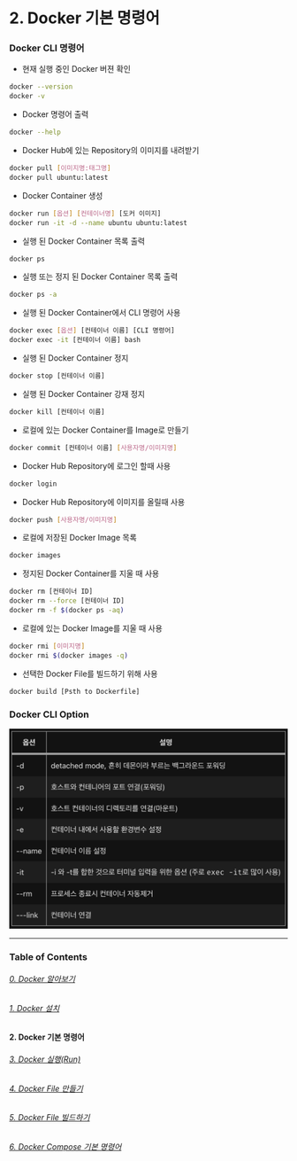 # 2. Docker 기본 명령어

### Docker CLI 명령어

* 현재 실행 중인 Docker 버젼 확인
```bash
docker --version
docker -v
```
* Docker 명령어 출력
```bash
docker --help
```
* Docker Hub에 있는 Repository의 이미지를 내려받기
```bash
docker pull [이미지명:태그명]
docker pull ubuntu:latest
```
* Docker Container 생성
```bash
docker run [옵션] [컨테이너명] [도커 이미지]
docker run -it -d --name ubuntu ubuntu:latest
```
* 실행 된 Docker Container 목록 출력
```bash
docker ps
```
* 실행 또는 정지 된 Docker Container 목록 출력
```bash
docker ps -a
```
* 실행 된 Docker Container에서 CLI 명령어 사용
```bash
docker exec [옵션] [컨테이너 이름] [CLI 명령어]
docker exec -it [컨테이너 이름] bash
```
* 실행 된 Docker Container 정지
```bash
docker stop [컨테이너 이름]
```
* 실행 된 Docker Container 강재 정지
```bash
docker kill [컨테이너 이름]
```
* 로컬에 있는 Docker Container를 Image로 만들기
```bash
docker commit [컨테이너 이름] [사용자명/이미지명]
```
* Docker Hub Repository에 로그인 할때 사용
```bash
docker login
```
* Docker Hub Repository에 이미지를 올릴때 사용
```bash
docker push [사용자명/이미지명]
```
* 로컬에 저장된 Docker Image 목록
```bash
docker images
```
* 정지된 Docker Container를 지울 때 사용
```bash
docker rm [컨테이너 ID]
docker rm --force [컨테이너 ID]
docker rm -f $(docker ps -aq)
```
* 로컬에 있는 Docker Image를 지울 때 사용
```bash
docker rmi [이미지명]
docker rmi $(docker images -q)
```
* 선택한 Docker File를 빌드하기 위해 사용
```bash
docker build [Psth to Dockerfile]
```

### Docker CLI Option

<img src="../images/2.docker/DockerCliOption.png" width="1920"></img>

---

### Table of Contents

###### [0. Docker 알아보기](../../../)

###### [1. Docker 설치](../page1)

#### 2. Docker 기본 명령어

###### [3. Docker 실행(Run)](../page3)

###### [4. Docker File 만들기](../page4)

###### [5. Docker File 빌드하기](../page5)

###### [6. Docker Compose 기본 명령어](../page6)
